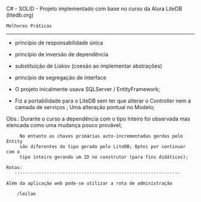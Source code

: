 
   C# - SOLID - Projeto implementado com base no curso da Alura
   LiteDB (litedb.org)

    Melhores Práticas
   ----------------------------------------------------------
   - princípio de responsabilidade única
   - princípio de inversão de dependência
   - substituição de Liskov (coesão ao implementar abstrações)
   - princípio de segregação de interface


   - O projeto inicalmente usava SQLServer / EntityFramework;
   - Fiz a portabilidade para o LiteDB sem ter que alterar o Controller 
     nem a camada de serviços ; Uma alteração pontual no Modelo;
   
   Obs.: Durante o curso a dependência com o tipo Inteiro foi observada
         mas elencada como uma mudança pouco provável;

         No entanto as chaves primárias auto-incrementadas gerdas pelo Entity 
         são diferentes do tipo gerado pelo LiteDB; Optei por continuar com o 
         tipo inteiro gerando um ID no construtor (para fins didáticos); 

	Rotas:
       --------------------------------------------------------------

 	Além da aplicação web pode-se utilizar a rota de administração
        
		/leilao

